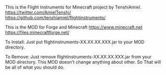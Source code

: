 This is the Flight Instruments for Minecraft project by TenshiAmiel.
https://twitter.com/AmielTenshi/
https://github.com/tenshiamiel/flightinstruments/

This is the MOD for Forge and Minecraft
https://www.minecraft.net
https://files.minecraftforge.net/

To Install:
Just put flightinstruments-XX.XX.XX.XXX.jar to your MOD directory.

To Remove:
Just remove flightinstruments-XX.XX.XX.XXX.jar from your MOD directory.
This MOD doesn't change anything about other.
So That will be all of what you should do.

